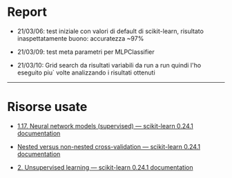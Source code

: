 # Report

* 21/03/06: test iniziale con valori di default di scikit-learn, risultato inaspettatamente buono: accuratezza ~97%

* 21/03/09: test meta parametri per MLPClassifier

* 21/03/10: Grid search da risultati variabili da run a run quindi l'ho eseguito piu` volte analizzando i risultati ottenuti





---

# Risorse usate

* [1.17. Neural network models (supervised) &mdash; scikit-learn 0.24.1 documentation](https://scikit-learn.org/stable/modules/neural_networks_supervised.html)

* [Nested versus non-nested cross-validation &mdash; scikit-learn 0.24.1 documentation](https://scikit-learn.org/stable/auto_examples/model_selection/plot_nested_cross_validation_iris.html)

* [2. Unsupervised learning &mdash; scikit-learn 0.24.1 documentation](https://scikit-learn.org/stable/unsupervised_learning.html)
